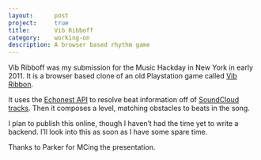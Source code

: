 ```yaml
---
layout:      post
project:     true
title:       Vib Ribboff
category:    working-on
description: A browser based rhythm game
---
```


Vib Ribboff was my submission for the Music Hackday in New York in early 2011. It is a browser based clone of an old Playstation game called [Vib Ribbon][vib_ribbon].

It uses the [Echonest API][echonest_api] to resolve beat information off of [SoundCloud tracks][soundcloud_tracks]. Then it composes a level, matching obstacles to beats in the song.

I plan to publish this online, though I haven’t had the time yet to write a backend. I’ll look into this as soon as I have some spare time.

<div class="embed" data-url="https://youtube.com/watch?v=K6BhnFegmb0">

</div>

Thanks to Parker for MCing the presentation.

[vib_ribbon]:        http://www.vib-ribbon.com
[echonest_api]:      http://developer.echonest.com
[soundcloud_tracks]: http://soundcloud.com/tracks
